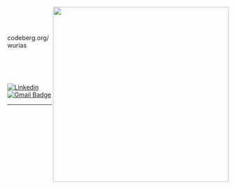 <br>
<img src="https://raw.githubusercontent.com/MicaelliMedeiros/micaellimedeiros/master/image/computer-illustration.png" min-width="400px" max-width="400px" width="400px" align="right">

<br><br>
<p align="left">
codeberg.org/wurias
</p>

<br><br><br>

[![Linkedin](https://img.shields.io/badge/-wurias-blue?style=flat-square&logo=Linkedin&logoColor=white&link=https://www.linkedin.com/in/wurias)](https://www.linkedin.com/in/wurias)
[![Gmail Badge](https://img.shields.io/badge/-uriasdev@gmail.com-FFF6DC?style=flat-square&logo=Gmail&logoColor=F00&link=mailto:uriasdev@gmail.com)](mailto:uriasdev@gmail.com)

<hr>


<!--
![](https://komarev.com/ghpvc/?username=wurias&color=FF6000)
-->
